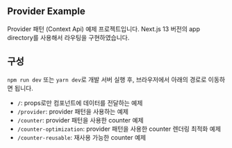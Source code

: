 ## Provider Example
Provider 패턴 (Context Api) 예제 프로젝트입니다.
Next.js 13 버전의 app directory를 사용해서 라우팅을 구현하였습니다.

## 구성
`npm run dev` 또는 `yarn dev`로 개발 서버 실행 후, 브라우저에서 아래의 경로로 이동하면 됩니다.

- `/`: props로만 컴포넌트에 데이터를 전달하는 예제
- `/provider`: provider 패턴을 사용하는 예제
- `/counter`: provider 패턴을 사용한 counter 예제
- `/counter-optimization`: provider 패턴을 사용한 counter 렌더링 최적화 예제
- `/counter-reusable`: 재사용 가능한 counter 예제
